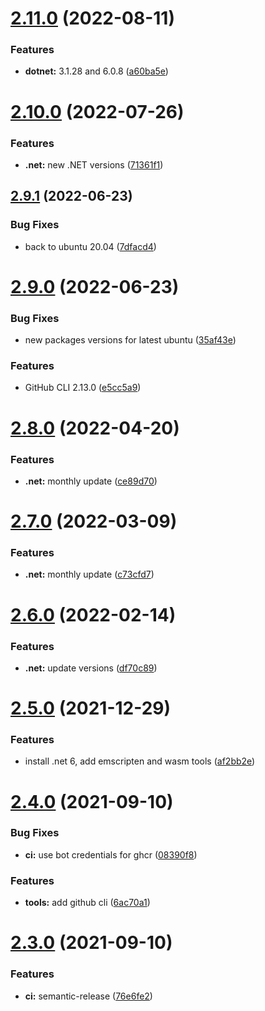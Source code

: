 # [2.11.0](https://github.com/sitkoru/actions-container/compare/v2.10.0...v2.11.0) (2022-08-11)


### Features

* **dotnet:** 3.1.28 and 6.0.8 ([a60ba5e](https://github.com/sitkoru/actions-container/commit/a60ba5ea0ea136d2c384b79a0b6ce8fc3455204e))

# [2.10.0](https://github.com/sitkoru/actions-container/compare/v2.9.1...v2.10.0) (2022-07-26)


### Features

* **.net:** new .NET versions ([71361f1](https://github.com/sitkoru/actions-container/commit/71361f15af1f54018029d9f37fd452a1be57e179))

## [2.9.1](https://github.com/sitkoru/actions-container/compare/v2.9.0...v2.9.1) (2022-06-23)


### Bug Fixes

* back to ubuntu 20.04 ([7dfacd4](https://github.com/sitkoru/actions-container/commit/7dfacd450275ab97c9f8e6837cf7a0418bb82542))

# [2.9.0](https://github.com/sitkoru/actions-container/compare/v2.8.0...v2.9.0) (2022-06-23)


### Bug Fixes

* new packages versions for latest ubuntu ([35af43e](https://github.com/sitkoru/actions-container/commit/35af43e3de587e55b0d7f608472dbe9193c74898))


### Features

* GitHub CLI 2.13.0 ([e5cc5a9](https://github.com/sitkoru/actions-container/commit/e5cc5a9a8ef7ca80abae475635a0c241ba6339ba))

# [2.8.0](https://github.com/sitkoru/actions-container/compare/v2.7.0...v2.8.0) (2022-04-20)


### Features

* **.net:** monthly update ([ce89d70](https://github.com/sitkoru/actions-container/commit/ce89d70e43b8211703d3e7db579281a4c156ce81))

# [2.7.0](https://github.com/sitkoru/actions-container/compare/v2.6.0...v2.7.0) (2022-03-09)


### Features

* **.net:** monthly update ([c73cfd7](https://github.com/sitkoru/actions-container/commit/c73cfd70bb88983b3bb0c8d6e9d5e539e116288b))

# [2.6.0](https://github.com/sitkoru/actions-container/compare/v2.5.0...v2.6.0) (2022-02-14)


### Features

* **.net:** update versions ([df70c89](https://github.com/sitkoru/actions-container/commit/df70c89129bb2d21584e88c5172a399b7179e95d))

# [2.5.0](https://github.com/sitkoru/actions-container/compare/v2.4.0...v2.5.0) (2021-12-29)


### Features

* install .net 6, add emscripten and wasm tools ([af2bb2e](https://github.com/sitkoru/actions-container/commit/af2bb2ecc806b34a49aa7d32c0d66f5267ca5ec9))

# [2.4.0](https://github.com/sitkoru/actions-container/compare/v2.3.0...v2.4.0) (2021-09-10)


### Bug Fixes

* **ci:** use bot credentials for ghcr ([08390f8](https://github.com/sitkoru/actions-container/commit/08390f8c1af68c15d32857af03215cec30c0bd62))


### Features

* **tools:** add github cli ([6ac70a1](https://github.com/sitkoru/actions-container/commit/6ac70a14bb8973e0c645734d72a74a0d6f03d6cc))

# [2.3.0](https://github.com/sitkoru/actions-container/compare/v2.2.0...v2.3.0) (2021-09-10)


### Features

* **ci:** semantic-release ([76e6fe2](https://github.com/sitkoru/actions-container/commit/76e6fe2c94ea1fa507a8aeb63ba2b410c8f48820))
